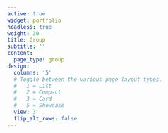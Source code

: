 ```yaml
---
active: true
widget: portfolio
headless: true
weight: 30
title: Group
subtitle: ''
content:
  page_type: group
design:
  columns: '5'
  # Toggle between the various page layout types.
  #   1 = List
  #   2 = Compact
  #   3 = Card
  #   5 = Showcase
  view: 3
  flip_alt_rows: false
---
```

